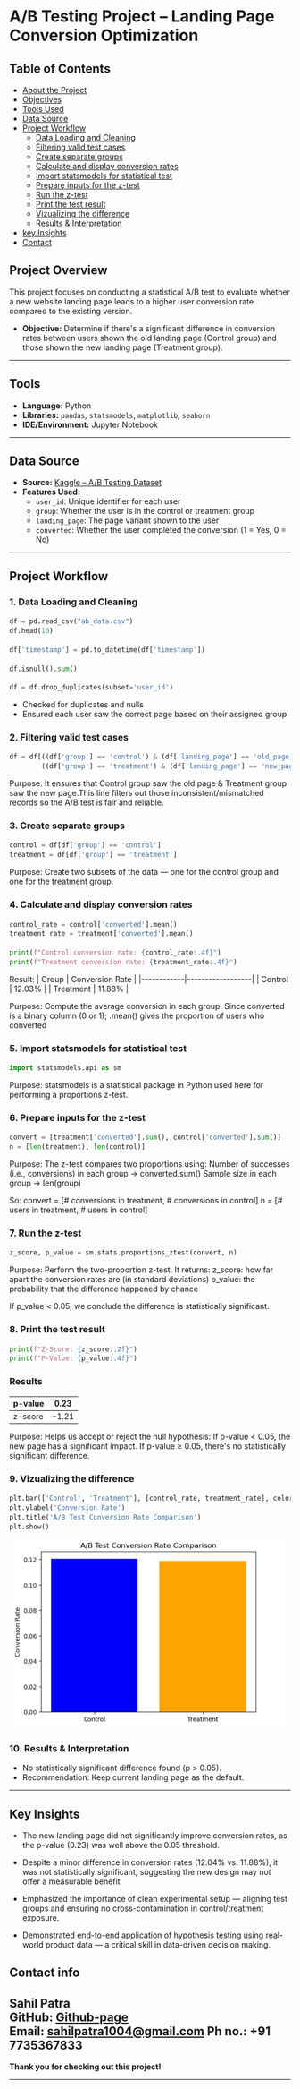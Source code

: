 #  A/B Testing Project – Landing Page Conversion Optimization


## Table of Contents
- [About the Project](#about-the-project)
- [Objectives](#Objectives)
- [Tools Used](#Tools)
- [Data Source](#data-source)
- [Project Workflow](#Project-Workflow)
  - [Data Loading and Cleaning](Data-Loading-and-cleaning)
  - [Filtering valid test cases](Filtering-valid-test-cases)
  - [Create separate groups](Create-separate-groups)
  - [Calculate and display conversion rates](Calculate-and-display-conversion-rates)
  - [Import statsmodels for statistical test](Import-statsmodels-for-statistical-test)
  - [Prepare inputs for the z-test](Prepare-inputs-for-the-z-test)
  - [Run the z-test](Run-the-z-test)
  - [Print the test result](Print-the-test-result)
  - [Vizualizing the difference](Vizualizing-the-difference)
  - [Results & Interpretation](Results-&-Interpretation)
- [key Insights](#Key-Insights)
- [Contact](#Contact)


##  Project Overview

This project focuses on conducting a statistical A/B test to evaluate whether a new website landing page leads to a higher user conversion rate compared to the existing version.
- **Objective:** Determine if there's a significant difference in conversion rates between users shown the old landing page (Control group) and those shown the new landing page (Treatment group).

---

##  Tools

- **Language:** Python
- **Libraries:** `pandas`, `statsmodels`, `matplotlib`, `seaborn`
- **IDE/Environment:** Jupyter Notebook
 
---

##  Data Source

- **Source:** [Kaggle – A/B Testing Dataset](https://www.kaggle.com/datasets/zhangluyuan/ab-testing)
- **Features Used:**
  - `user_id`: Unique identifier for each user
  - `group`: Whether the user is in the control or treatment group
  - `landing_page`: The page variant shown to the user
  - `converted`: Whether the user completed the conversion (1 = Yes, 0 = No)
 
---

##  Project Workflow

### 1. **Data Loading and Cleaning**
```python
df = pd.read_csv("ab_data.csv")
df.head(10)

df['timestamp'] = pd.to_datetime(df['timestamp'])

df.isnull().sum()

df = df.drop_duplicates(subset='user_id')
```
   - Checked for duplicates and nulls
   - Ensured each user saw the correct page based on their assigned group

### 2. **Filtering valid test cases**
```python
df = df[((df['group'] == 'control') & (df['landing_page'] == 'old_page')) |
        ((df['group'] == 'treatment') & (df['landing_page'] == 'new_page'))]
```
Purpose:
It ensures that Control group saw the old page & Treatment group saw the new page.This line filters out those inconsistent/mismatched records so the A/B test is fair and reliable.


### 3. **Create separate groups**
```python
control = df[df['group'] == 'control']
treatment = df[df['group'] == 'treatment']
```
Purpose:
Create two subsets of the data — one for the control group and one for the treatment group.

### 4. **Calculate and display conversion rates**
```python
control_rate = control['converted'].mean()
treatment_rate = treatment['converted'].mean()

print(f"Control conversion rate: {control_rate:.4f}")
print(f"Treatment conversion rate: {treatment_rate:.4f}")
```
Result:
| Group      | Conversion Rate |
|------------|------------------|
| Control    | 12.03%           |
| Treatment  | 11.88%           |

Purpose:
Compute the average conversion in each group. Since converted is a binary column (0 or 1); .mean() gives the proportion of users who converted

### 5. **Import statsmodels for statistical test**
```python
import statsmodels.api as sm
```
Purpose:
statsmodels is a statistical package in Python used here for performing a proportions z-test.

### 6. **Prepare inputs for the z-test**
```python
convert = [treatment['converted'].sum(), control['converted'].sum()]
n = [len(treatment), len(control)]
```
Purpose:
The z-test compares two proportions using:
Number of successes (i.e., conversions) in each group → converted.sum()
Sample size in each group → len(group)

So: convert = [# conversions in treatment, # conversions in control]
n = [# users in treatment, # users in control]

### 7. **Run the z-test**
```python
z_score, p_value = sm.stats.proportions_ztest(convert, n)
```
Purpose:
Perform the two-proportion z-test. It returns:
z_score: how far apart the conversion rates are (in standard deviations)
p_value: the probability that the difference happened by chance

If p_value < 0.05, we conclude the difference is statistically significant.

### 8. **Print the test result**
```python
print(f"Z-Score: {z_score:.2f}")
print(f"P-Value: {p_value:.4f}")
```
### Results 

| p-value    | 0.23             |
|------------|------------------|
| z-score    | -1.21            |

Purpose:
Helps us accept or reject the null hypothesis:
If p-value < 0.05, the new page has a significant impact.
If p-value ≥ 0.05, there's no statistically significant difference.

### 9. **Vizualizing the difference**
```python
plt.bar(['Control', 'Treatment'], [control_rate, treatment_rate], color=['blue', 'orange'])
plt.ylabel('Conversion Rate')
plt.title('A/B Test Conversion Rate Comparison')
plt.show()
```
![Visual](assets/Screenshot/Com_Res.png)

### 10. **Results & Interpretation**
   - No statistically significant difference found (p > 0.05).
   - Recommendation: Keep current landing page as the default.
     
---

## **Key Insights**

- The new landing page did not significantly improve conversion rates, as the p-value (0.23) was well above the 0.05 threshold.

- Despite a minor difference in conversion rates (12.04% vs. 11.88%), it was not statistically significant, suggesting the new design may not offer a measurable benefit.

- Emphasized the importance of clean experimental setup — aligning test groups and ensuring no cross-contamination in control/treatment exposure.

- Demonstrated end-to-end application of hypothesis testing using real-world product data — a critical skill in data-driven decision making.

## **Contact info**
**Sahil Patra**  
GitHub: [Github-page](https://github.com/Sahil-Patra)  
Email: sahilpatra1004@gmail.com
Ph no.: +91 7735367833
---

**Thank you for checking out this project!** 


---
